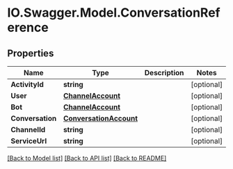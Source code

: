 # IO.Swagger.Model.ConversationReference
## Properties

Name | Type | Description | Notes
------------ | ------------- | ------------- | -------------
**ActivityId** | **string** |  | [optional] 
**User** | [**ChannelAccount**](ChannelAccount.md) |  | [optional] 
**Bot** | [**ChannelAccount**](ChannelAccount.md) |  | [optional] 
**Conversation** | [**ConversationAccount**](ConversationAccount.md) |  | [optional] 
**ChannelId** | **string** |  | [optional] 
**ServiceUrl** | **string** |  | [optional] 

[[Back to Model list]](../README.md#documentation-for-models) [[Back to API list]](../README.md#documentation-for-api-endpoints) [[Back to README]](../README.md)

